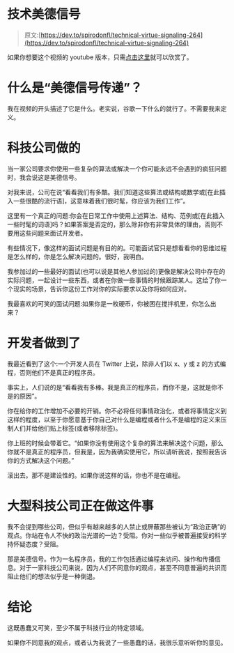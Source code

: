 # 技术美德信号

> 原文:[https://dev.to/spirodonfl/technical-virtue-signaling-264](https://dev.to/spirodonfl/technical-virtue-signaling-264)

如果你想要这个视频的 youtube 版本，只需[点击这里](https://youtu.be/epOoiDjYcxY)就可以欣赏了。

# [](#what-is-virtue-signaling)什么是“美德信号传递”？

我在视频的开头描述了它是什么。老实说，谷歌一下什么的就行了。不需要我来定义。

# [](#tech-companies-do-it)科技公司做的

当一家公司要求你使用一些复杂的算法或解决一个你可能永远不会遇到的疯狂问题时，我会说这是美德信号。

对我来说，公司在说“看看我们有多酷。我们知道这些算法或结构或数学或[在此插入一些很酷的流行语]，这意味着我们很时髦，你应该为我们工作”。

这里有一个真正的问题:你会在日常工作中使用上述算法、结构、范例或[在此插入一些时髦的词语]吗？如果答案是否定的，那么除非你有非常具体的理由，否则不要用这些问题来面试开发者。

有些情况下，像这样的面试问题是有目的的。可能面试官只是想看看你的思维过程是怎么样的，你是怎么解决问题的。很好，我明白。

我参加过的一些最好的面试(也可以说是其他人参加过的)更像是解决公司中存在的实际问题，一起设计一些东西，或者在你做一些事情的时候跟踪某人。这给了你一个现实的场景，告诉你这份工作对你的实际要求以及你将如何应对。

我最喜欢的可笑的面试问题:如果你是一枚硬币，你被困在搅拌机里，你怎么出来？

# [](#developers-do-it)开发者做到了

我最近看到了这个:一个开发人员在 Twitter 上说，除非人们以 x、y 或 z 的方式编程，否则他们不是真正的程序员。

事实上，人们说的是“看看我有多棒。我是真正的程序员，而你不是，这就是你不是的原因”。

你在给你的工作增加不必要的开销。你不必将任何事情政治化，或者将事情定义到这样的程度，以至于你愿意基于你自己对什么是编程或者什么不是编程的定义来压制人们并给他们贴上标签(或者移除标签)。

你上班的时候会带着它。“如果你没有使用这个复杂的算法来解决这个问题，那么你就不是真正的程序员，但我是，因为我确实使用它，所以请听我说，按照我告诉你的方式解决这个问题。”

滚出去。那不是建设性的。如果你说这样的话，你也不是在编程。

# 大型科技公司正在做这件事

我不会提到哪些公司，但似乎有越来越多的人禁止或屏蔽那些被认为“政治正确”的观点。你站在令人不快的政治光谱的一边？受阻。你对一些似乎被普遍接受的科学持怀疑态度？受阻。

那是美德信号。作为一名程序员，我的工作包括通过编程来访问、操作和传播信息。对于一家科技公司来说，因为人们不同意你的观点，甚至不同意普遍的共识而阻止他们的想法似乎是一种倒退。

# [](#conclusion)结论

这既愚蠢又可笑，至少不属于科技行业的特定领域。

如果你不同意我的观点，或者认为我说了一些愚蠢的话，我很乐意听听你的意见。